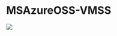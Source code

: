 # MSAzureOSS-VMSS

<a href="https://portal.azure.com/#create/Microsoft.Template/uri/https%3A%2F%2Fraw.githubusercontent.com%2Falexchx%2FMSAzureOSS-WebApp%2Fmaster%2Fazuredeploy.json" target="_blank">
    <img src="http://azuredeploy.net/deploybutton.png"/>
</a>
